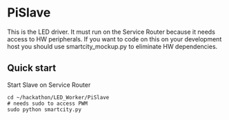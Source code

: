 # PiSlave

This is the LED driver. It must run on the Service Router because it needs access to HW peripherals. 
If you want to code on this on your development host you should use smartcity_mockup.py to eliminate HW dependencies.


## Quick start
Start Slave on Service Router

```
cd ~/hackathon/LED_Worker/PiSlave
# needs sudo to access PWM
sudo python smartcity.py
```